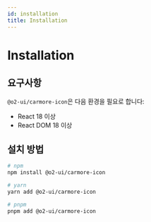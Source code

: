 ```yaml
---
id: installation
title: Installation
---
```


# Installation

## 요구사항

`@o2-ui/carmore-icon`은 다음 환경을 필요로 합니다:

- React 18 이상
- React DOM 18 이상

## 설치 방법

```bash
# npm
npm install @o2-ui/carmore-icon

# yarn
yarn add @o2-ui/carmore-icon

# pnpm
pnpm add @o2-ui/carmore-icon
```
